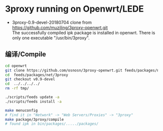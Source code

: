 3proxy running on Openwrt/LEDE
===

* 3proxy-0.9-devel-20180704
  clone from https://github.com/muziling/3proxy-openwrt.git  
  The successfully compiled ipk package is installed in openwrt. There is only one executable "/usr/bin/3proxy".

编译/Compile
---

```bash
cd openwrt
git clone https://github.com/osnosn/3proxy-openwrt.git feeds/packages/net/3proxy
cd  feeds/packages/net/3proxy
git checkout v0.9-devel
cd  ../../../../
rm -rf tmp/

./scripts/feeds update -a
./scripts/feeds install -a

make menuconfig
# find it in "Network" -> "Web Servers/Proxies" -> "3proxy"
make package/3proxy/compile
# found ipk in bin/packages/...../packages/
```
